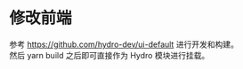 # 修改前端
参考 https://github.com/hydro-dev/ui-default 进行开发和构建。  
然后 yarn build 之后即可直接作为 Hydro 模块进行挂载。  
